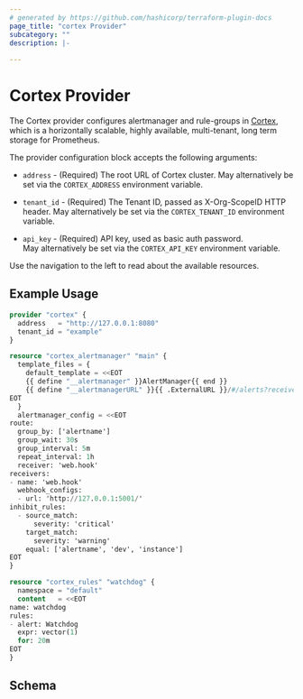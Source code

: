```yaml
---
# generated by https://github.com/hashicorp/terraform-plugin-docs
page_title: "cortex Provider"
subcategory: ""
description: |-
  
---
```


# Cortex Provider

The Cortex provider configures alertmanager and rule-groups in
[Cortex](https://grafana.com/oss/cortex/), which is a horizontally scalable, highly 
available, multi-tenant, long term storage for Prometheus.

The provider configuration block accepts the following arguments:

* `address` - (Required) The root URL of Cortex cluster. May alternatively be set
  via the `CORTEX_ADDRESS` environment variable.

* `tenant_id` - (Required) The Tenant ID, passed as X-Org-ScopeID HTTP header.
  May alternatively be set via the `CORTEX_TENANT_ID` environment variable.

* `api_key` - (Required) API key, used as basic auth password.  
  May alternatively be set via the `CORTEX_API_KEY` environment
  variable.

Use the navigation to the left to read about the available resources.



## Example Usage

```terraform
provider "cortex" {
  address   = "http://127.0.0.1:8080"
  tenant_id = "example"
}

resource "cortex_alertmanager" "main" {
  template_files = {
    default_template = <<EOT
    {{ define "__alertmanager" }}AlertManager{{ end }}
    {{ define "__alertmanagerURL" }}{{ .ExternalURL }}/#/alerts?receiver={{ .Receiver | urlquery }}{{ end }}
EOT
  }
  alertmanager_config = <<EOT
route:
  group_by: ['alertname']
  group_wait: 30s
  group_interval: 5m
  repeat_interval: 1h
  receiver: 'web.hook'
receivers:
- name: 'web.hook'
  webhook_configs:
  - url: 'http://127.0.0.1:5001/'
inhibit_rules:
  - source_match:
      severity: 'critical'
    target_match:
      severity: 'warning'
    equal: ['alertname', 'dev', 'instance']
EOT
}

resource "cortex_rules" "watchdog" {
  namespace = "default"
  content   = <<EOT
name: watchdog
rules:
- alert: Watchdog
  expr: vector(1)
  for: 20m
EOT
}
```

<!-- schema generated by tfplugindocs -->
## Schema

